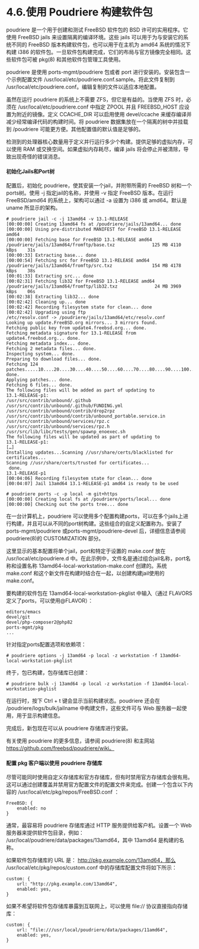 # 4.6.使用 Poudriere 构建软件包

poudriere 是一个用于创建和测试 FreeBSD 软件包的 BSD 许可的实用程序。它使用 FreeBSD jails 来设置隔离的编译环境。这些 jails 可以用于为与安装它的系统不同的 FreeBSD 版本构建软件包，也可以用于在主机为 amd64 系统的情况下构建 i386 的软件包。一旦软件包构建完成，它们的布局与官方镜像完全相同。这些软件包可被 pkg(8) 和其他软件包管理工具使用。

poudriere 是使用 ports-mgmt/poudriere 包或者 port 进行安装的。安装包含一个示例配置文件 /usr/local/etc/poudriere.conf.sample。将此文件复制到 /usr/local/etc/poudriere.conf。编辑复制的文件以适应本地配置。

虽然在运行 poudriere 的系统上不需要 ZFS，但它是有益的。当使用 ZFS 时，必须在 /usr/local/etc/poudriere.conf 中指定 ZPOOL 并且 FREEBSD_HOST 应设置为附近的镜像。定义 CCACHE_DIR 可以启用使用 devel/ccache 来缓存编译并减少经常编译代码的构建时间。将 poudriere 数据集放在一个隔离的树中并挂载到 /poudriere 可能更方便。其他配置值的默认值是足够的。

检测到的处理器核心数量用于定义并行运行多少个构建。提供足够的虚拟内存，可以使用 RAM 或交换空间。如果虚拟内存耗尽，编译 jails 将会停止并被清除，导致出现奇怪的错误消息。

#### 初始化Jails和Port树

配置后，初始化 poudriere，使其安装一个jail，并附带所需的 FreeBSD 树和一个ports树。使用 -j 指定jail的名称，并使用 -v 指定 FreeBSD 版本。在运行 FreeBSD/amd64 的系统上，架构可以通过 -a 设置为 i386 或 amd64。默认是 uname 所显示的架构。

```
# poudriere jail -c -j 13amd64 -v 13.1-RELEASE
[00:00:00] Creating 13amd64 fs at /poudriere/jails/13amd64... done
[00:00:00] Using pre-distributed MANIFEST for FreeBSD 13.1-RELEASE amd64
[00:00:00] Fetching base for FreeBSD 13.1-RELEASE amd64
/poudriere/jails/13amd64/fromftp/base.txz              125 MB 4110 kBps    31s
[00:00:33] Extracting base... done
[00:00:54] Fetching src for FreeBSD 13.1-RELEASE amd64
/poudriere/jails/13amd64/fromftp/src.txz               154 MB 4178 kBps    38s
[00:01:33] Extracting src... done
[00:02:31] Fetching lib32 for FreeBSD 13.1-RELEASE amd64
/poudriere/jails/13amd64/fromftp/lib32.txz              24 MB 3969 kBps    06s
[00:02:38] Extracting lib32... done
[00:02:42] Cleaning up... done
[00:02:42] Recording filesystem state for clean... done
[00:02:42] Upgrading using ftp
/etc/resolv.conf -> /poudriere/jails/13amd64/etc/resolv.conf
Looking up update.FreeBSD.org mirrors... 3 mirrors found.
Fetching public key from update4.freebsd.org... done.
Fetching metadata signature for 13.1-RELEASE from update4.freebsd.org... done.
Fetching metadata index... done.
Fetching 2 metadata files... done.
Inspecting system... done.
Preparing to download files... done.
Fetching 124 patches.....10....20....30....40....50....60....70....80....90....100....110....120.. done.
Applying patches... done.
Fetching 6 files... done.
The following files will be added as part of updating to
13.1-RELEASE-p1:
/usr/src/contrib/unbound/.github
/usr/src/contrib/unbound/.github/FUNDING.yml
/usr/src/contrib/unbound/contrib/drop2rpz
/usr/src/contrib/unbound/contrib/unbound_portable.service.in
/usr/src/contrib/unbound/services/rpz.c
/usr/src/contrib/unbound/services/rpz.h
/usr/src/lib/libc/tests/gen/spawnp_enoexec.sh
The following files will be updated as part of updating to
13.1-RELEASE-p1:
[…]
Installing updates...Scanning //usr/share/certs/blacklisted for certificates...
Scanning //usr/share/certs/trusted for certificates...
 done.
13.1-RELEASE-p1
[00:04:06] Recording filesystem state for clean... done
[00:04:07] Jail 13amd64 13.1-RELEASE-p1 amd64 is ready to be used
```

```
# poudriere ports -c -p local -m git+https
[00:00:00] Creating local fs at /poudriere/ports/local... done
[00:00:00] Checking out the ports tree... done
```

在一台计算机上，poudriere 可以使用多个配置构建ports，可以在多个jails上进行构建，并且可以从不同的port树构建。这些组合的自定义配置称为。安装了ports-mgmt/poudriere 或ports-mgmt/poudriere-devel 后，详细信息请参阅 poudriere(8)的 CUSTOMIZATION 部分。

这里显示的基本配置将单个jail，port和特定于设置的 make.conf 放在 /usr/local/etc/poudriere.d 中。在此示例中，文件名是通过组合jail名称，port名称和设置名称 13amd64-local-workstation-make.conf 创建的。系统 make.conf 和这个新文件在构建时结合在一起，以创建构建jail使用的 make.conf。

要构建的软件包在 13amd64-local-workstation-pkglist 中输入（通过 FLAVORS 定义了ports，可以使用@FLAVOR）：

```
editors/emacs
devel/git
devel/php-composer2@php82
ports-mgmt/pkg
...
```

针对指定ports配置选项和依赖项：

```
# poudriere options -j 13amd64 -p local -z workstation -f 13amd64-local-workstation-pkglist
```

终于，包已构建，包存储库已创建：

```
# poudriere bulk -j 13amd64 -p local -z workstation -f 13amd64-local-workstation-pkglist
```

在运行时，按下 Ctrl + t 键会显示当前构建状态。poudriere 还会在 /poudriere/logs/bulk/jailname 中构建文件，这些文件可与 Web 服务器一起使用，用于显示构建信息。

完成后，新包现在可以从 poudriere 存储库进行安装。

有关使用 poudriere 的更多信息，请参阅 poudriere(8) 和主网站 https://github.com/freebsd/poudriere/wiki。

#### 配置 pkg 客户端以使用 poudriere 存储库

尽管可能同时使用自定义存储库和官方存储库，但有时禁用官方存储库会很有用。这可以通过创建覆盖并禁用官方配置文件的配置文件来完成。创建一个包含以下内容的 /usr/local/etc/pkg/repos/FreeBSD.conf ：

```
FreeBSD: {
	enabled: no
}
```

通常，最容易将 poudriere 存储库通过 HTTP 服务提供给客户机。设置一个 Web 服务器来提供软件包目录，例如： /usr/local/poudriere/data/packages/13amd64，其中 13amd64 是构建的名称。

如果软件包存储库的 URL 是： http://pkg.example.com/13amd64，那么 /usr/local/etc/pkg/repos/custom.conf 中的存储库配置文件将如下所示：

```
custom: {
	url: "http://pkg.example.com/13amd64",
	enabled: yes,
}
```

如果不希望将软件包存储库暴露到互联网上，可以使用 file:// 协议直接指向存储库：

```
custom: {
	url: "file:///usr/local/poudriere/data/packages/11amd64",
	enabled: yes,
}
```
